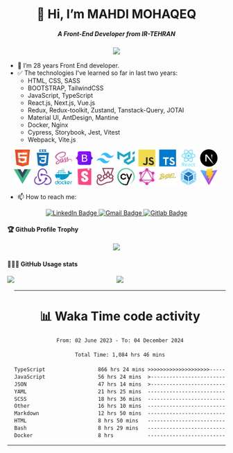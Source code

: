 <h1 align="center">👋 Hi, I’m MAHDI MOHAQEQ</h1>
<h5 align="center">A Front-End Developer from IR-TEHRAN</h5>

<div id="header" align="center">
  <img src="https://media4.giphy.com/media/v1.Y2lkPTc5MGI3NjExc2FoeXdmdXBsNmQwOWcxaHdjNWxuZDJvMDV4c2swYW4wMWUyeDJraCZlcD12MV9pbnRlcm5hbF9naWZfYnlfaWQmY3Q9Zw/Rpl1sod1vCXK0L2SUN/giphy.gif" width="400"/>
</div>


- 👀 I’m 28 years Front End developer.
- ✅ The technologies I've learned so far in last two years:
  - HTML, CSS, SASS
  - BOOTSTRAP, TailwindCSS
  - JavaScript, TypeScript
  - React.js, Next.js, Vue.js
  - Redux, Redux-toolkit, Zustand, Tanstack-Query, JOTAI
  - Material UI, AntDesign, Mantine
  - Docker, Nginx
  - Cypress, Storybook, Jest, Vitest
  - Webpack, Vite.js

<div id="skills" align="center">
 <img src="https://github.com/devicons/devicon/blob/master/icons/html5/html5-original.svg" title="HTML5" alt="HTML" width="40" height="40"/>&nbsp;
<img src="https://github.com/devicons/devicon/blob/master/icons/css3/css3-plain-wordmark.svg"  title="CSS3" alt="CSS" width="40" height="40"/>&nbsp;
<img src="https://github.com/devicons/devicon/blob/master/icons/sass/sass-original.svg" title="SASS" alt="SASS" width="40" height="40"/>&nbsp;
<img src="https://github.com/devicons/devicon/blob/master/icons/bootstrap/bootstrap-original.svg" title="Bootstrap" alt="Bootstrap" width="40" height="40"/>&nbsp;
<img src="https://github.com/devicons/devicon/blob/master/icons/tailwindcss/tailwindcss-original.svg" title="TailwindCSS" alt="TailwindCSS" width="40" height="40"/>&nbsp;
<img src="https://github.com/devicons/devicon/blob/master/icons/materialui/materialui-plain.svg" title="MaterialUI" alt="MaterialUI" width="40" height="40"/>&nbsp;
<img src="https://github.com/devicons/devicon/blob/master/icons/javascript/javascript-original.svg" title="JavaScript" alt="JavaScript" width="40" height="40"/>&nbsp; 
<img src="https://github.com/devicons/devicon/blob/master/icons/typescript/typescript-original.svg" title="Typescript" alt="typescript" width="40" height="40"/>&nbsp; 
<img src="https://github.com/devicons/devicon/blob/master/icons/react/react-original-wordmark.svg" title="React" alt="React" width="40" height="40"/>&nbsp;
<img src="https://github.com/devicons/devicon/blob/master/icons/nextjs/nextjs-original.svg" title="Next.js" alt="next.js" width="40" height="40"/>&nbsp;
<img src="https://github.com/devicons/devicon/blob/master/icons/vuejs/vuejs-original.svg" title="Vue.js" alt="vue.js" width="40" height="40"/>&nbsp;               <img src="https://github.com/devicons/devicon/blob/master/icons/redux/redux-original.svg" title="Redux" alt="Redux " width="40" height="40"/>&nbsp;                 <img src="https://github.com/devicons/devicon/blob/master/icons/docker/docker-plain-wordmark.svg" title="Docker" alt="Docker" width="40" height="40"/>&nbsp;         <img src="https://github.com/devicons/devicon/blob/master/icons/storybook/storybook-original.svg " title="Storybook" alt="storybook" width="40" height="40"/>&nbsp; 
<img src="https://github.com/devicons/devicon/blob/master/icons/jest/jest-plain.svg" title="Jest" alt="Jest" width="40" height="40"/>&nbsp;                         
<img src="https://github.com/devicons/devicon/blob/master/icons/cypressio/cypressio-original.svg" title="Cypress" alt="Cypress" width="40" height="40"/>&nbsp;                         
<img src="https://github.com/devicons/devicon/blob/master/icons/graphql/graphql-plain.svg " title="GraphQL" alt="GraphQL" width="40" height="40"/>&nbsp; 
<img src="https://github.com/devicons/devicon/blob/master/icons/babel/babel-original.svg" title="Babel" alt="Babel" width="40" height="40"/>&nbsp;  
<img src="https://github.com/devicons/devicon/blob/master/icons/webpack/webpack-original.svg" title="Webpack" alt="Webpack" width="40" height="40"/>&nbsp;  
<img src="https://github.com/devicons/devicon/blob/master/icons/vitejs/vitejs-original.svg" title="Vitejs" alt="Vitejs" width="40" height="40"/>&nbsp;  
                                                                                                                                              
</div>

- 📫 How to reach me:

<div id="badges" align="center">
  <a href="https://www.linkedin.com/in/mahdimhqq/">
    <img src="https://img.shields.io/badge/LinkedIn-blue?style=for-the-badge&logo=linkedin&logoColor=white" alt="LinkedIn Badge"/>
  </a>
  <a href="mailto:mahdi.mohaqeq.mm@gmail.com">
    <img src="https://img.shields.io/badge/Gmail-red?style=for-the-badge&logo=gmail&logoColor=white" alt="Gmail Badge"/>
  </a>
  <a href="https://gitlab.com/MahdiMhqq">
    <img src="https://img.shields.io/badge/GitLab-orange?style=for-the-badge&logo=gitlab&logoColor=white" alt="Gitlab Badge"/>
  </a>
 
</div>

<h4>🏆 Github Profile Trophy</h4>
<div align="center">
  <img src="https://github-profile-trophy.vercel.app/?username=mahdimhqq&column=7"/>
</div>

<h4>👨🏻‍💻 GitHub Usage stats</h4>
<div align="center">
  <img height="170" align="left" src="https://github-readme-stats-two-alpha-98.vercel.app/api?username=mahdimhqq&show_icons=true&theme=radical" />
  <img src="https://github-readme-stats-two-alpha-98.vercel.app/api/top-langs/?username=mahdimhqq&layout=compact&theme=radical" />
</div>

-----
<h1 align="center">📊 Waka Time code activity </h1>  
<div align="center">
  
<!--START_SECTION:waka-->

```txt
From: 02 June 2023 - To: 04 December 2024

Total Time: 1,084 hrs 46 mins

TypeScript                 866 hrs 24 mins >>>>>>>>>>>>>>>>>>>>-----   79.87 %
JavaScript                 56 hrs 24 mins  >------------------------   05.20 %
JSON                       47 hrs 14 mins  >------------------------   04.36 %
YAML                       21 hrs 25 mins  -------------------------   01.98 %
SCSS                       18 hrs 36 mins  -------------------------   01.72 %
Other                      16 hrs 10 mins  -------------------------   01.49 %
Markdown                   12 hrs 50 mins  -------------------------   01.18 %
HTML                       8 hrs 50 mins   -------------------------   00.82 %
Bash                       8 hrs 29 mins   -------------------------   00.78 %
Docker                     8 hrs           -------------------------   00.74 %
```

<!--END_SECTION:waka-->

</div>

-----
